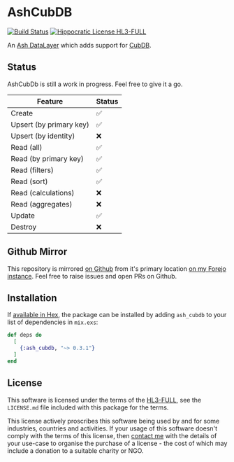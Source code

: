 # AshCubDB

[![Build Status](https://drone.harton.nz/api/badges/james/ash_cubdb/status.svg?ref=refs/heads/main)](https://drone.harton.nz/cinder/cinder)
[![Hippocratic License HL3-FULL](https://img.shields.io/static/v1?label=Hippocratic%20License&message=HL3-FULL&labelColor=5e2751&color=bc8c3d)](https://firstdonoharm.dev/version/3/0/full.html)

An [Ash DataLayer](https://ash-hq.org/docs/module/ash/latest/ash-datalayer)
which adds support for [CubDB](https://hex.pm/packages/cubdb).

## Status

AshCubDb is still a work in progress.  Feel free to give it a go.

| Feature                 | Status |
|-------------------------|--------|
| Create                  | ✅     |
| Upsert (by primary key) | ✅     |
| Upsert (by identity)    | ❌     |
| Read (all)              | ✅     |
| Read (by primary key)   | ✅     |
| Read (filters)          | ✅     |
| Read (sort)             | ✅     |
| Read (calculations)     | ❌     |
| Read (aggregates)       | ❌     |
| Update                  | ✅     |
| Destroy                 | ❌     |

## Github Mirror

This repository is mirrored [on Github](https://github.com/jimsynz/smokestack)
from it's primary location [on my Forejo instance](https://code.harton.nz/james/ash_cubdb).
Feel free to raise issues and open PRs on Github.

## Installation

If [available in Hex](https://hex.pm/docs/publish), the package can be installed
by adding `ash_cubdb` to your list of dependencies in `mix.exs`:

```elixir
def deps do
  [
    {:ash_cubdb, "~> 0.3.1"}
  ]
end
```

## License

This software is licensed under the terms of the
[HL3-FULL](https://firstdonoharm.dev), see the `LICENSE.md` file included with
this package for the terms.

This license actively proscribes this software being used by and for some
industries, countries and activities. If your usage of this software doesn't
comply with the terms of this license, then [contact me](mailto:james@harton.nz)
with the details of your use-case to organise the purchase of a license - the
cost of which may include a donation to a suitable charity or NGO.
